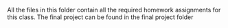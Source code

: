 All the files in this folder contain all the required homework assignments for this class. The final project can be found in the final project folder
